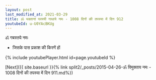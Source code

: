 ```yaml
---
layout: post
last_modified_at: 2021-03-29
title: ॐ भक्तानां परमयी गाथाये नमः - 1008 दिनों की तपस्या में दिन 912
youtubeId: u-U0YAcBKUg
---
```

 
 
 ॐ गबस्तये नमः  
 
 -  जिसके पास प्रकाश की किरणें हों 
 
  
 
  
 
 
 
 
 
 


{% include youtubePlayer.html id=page.youtubeId %}
 
[Next]({{ site.baseurl }}{% link  split2/_posts/2015-04-26-ॐ विमुक्ताय नमः - 1008 दिनों की तपस्या में दिन 911.md%})
 
